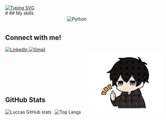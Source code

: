 <div>
    <a href="https://git.io/typing-svg">
        <img src="https://readme-typing-svg.demolab.com?font=Poppins&weight=600&size=25&pause=1000&color=F7F7F7&width=435&lines=Ol%C3%A1!+Eu+sou+Luccas+de+Alencar+%F0%9F%98%80" alt="Typing SVG" />
    </a>
</div>
#
## My skills
<div align="center">
    <img align="center" border-radius="10px" alt="Python" src="https://img.shields.io/badge/Python-3776AB.svg?style=for-the-badge&logo=Python&logoColor=white">
    <img align="center" border-radius="10px" alt="" src="https://img.shields.io/badge/Java-008DB6.svg?style=for-the-badge&logo=Java&logoColor=white">
    <img align="center" border-radius="10px" alt="" src="https://img.shields.io/badge/MySQL-4479A1.svg?style=for-the-badge&logo=MySQL&logoColor=white">
    <img align="center" border-radius="10px" alt="" src="https://img.shields.io/badge/OracleDB-DC322F.svg?style=for-the-badge&logo=OracleDB&logoColor=white">
    <img align="center" border-radius="10px" alt="" src="https://img.shields.io/badge/MongoDB-47A248.svg?style=for-the-badge&logo=MongoDB&logoColor=white">
    <img align="center" border-radius="10px" alt="" src="https://img.shields.io/badge/PowerBI-F8C517.svg?style=for-the-badge&logo=PowerBI&logoColor=white">
    <img align="center" border-radius="10px" alt="" src="https://img.shields.io/badge/Logstash-005571.svg?style=for-the-badge&logo=Logstash&logoColor=white">
    <img align="center" border-radius="10px" alt="" src="https://img.shields.io/badge/Apache%20Hadoop-66CCFF.svg?style=for-the-badge&logo=Apache-Hadoop&logoColor=black">
    <img align="center" border-radius="10px" alt="" src="https://img.shields.io/badge/Cloudera-F96702.svg?style=for-the-badge&logo=Cloudera&logoColor=white">
    <img align="center" border-radius="10px" alt="" src="https://img.shields.io/badge/Git-F05032.svg?style=for-the-badge&logo=Git&logoColor=white">
    <img align="center" border-radius="10px" alt="" src="https://img.shields.io/badge/Docker-2496ED.svg?style=for-the-badge&logo=Docker&logoColor=white">
    <img align="center" border-radius="10px" alt="" src="https://img.shields.io/badge/Jira-0052CC.svg?style=for-the-badge&logo=Jira&logoColor=white">
</div>


#
## Connect with me!
<div align="left">
    <a href="https://www.linkedin.com/in/luccasalencar/" target="_blank">
        <img src="https://img.shields.io/badge/LinkedIn-40AEF0.svg?style=for-the-badge&logo=LinkedIn&logoColor=white" alt="LinkedIn">
    </a>
    <a href="mailto:luccasdealencar@gmail.com" target="_blank">
        <img src="https://img.shields.io/badge/Gmail-EA4335.svg?style=for-the-badge&logo=Gmail&logoColor=white" alt="Gmail">
    </a>
</div>

<img src="assets/yo.gif" align="right" alt="" height="190px">


<br/>
<br/>
<br/>
<br/>
<br/>
<br/>

#
## GitHub Stats
<div style="display: flex; align-items: center; gap: 10px;">
    <img 
        src="https://github-readme-stats.vercel.app/api?username=LuccasAlencar&show_icons=true&theme=dark" 
        alt="Luccas GitHub stats" 
        style="height: 150px;"
    >
    <img 
        src="https://github-readme-stats.vercel.app/api/top-langs/?username=LuccasAlencar&layout=compact&theme=dark" 
        alt="Top Langs" 
        style="height: 150px;"
    >
</div>
<br/>
